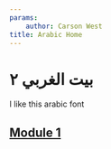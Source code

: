 ```yaml
---
params:
	author: Carson West
title: Arabic Home
--- 
```

# بيت الغربي ٢
I like this arabic font

## [Module 1](./../module-1/)

